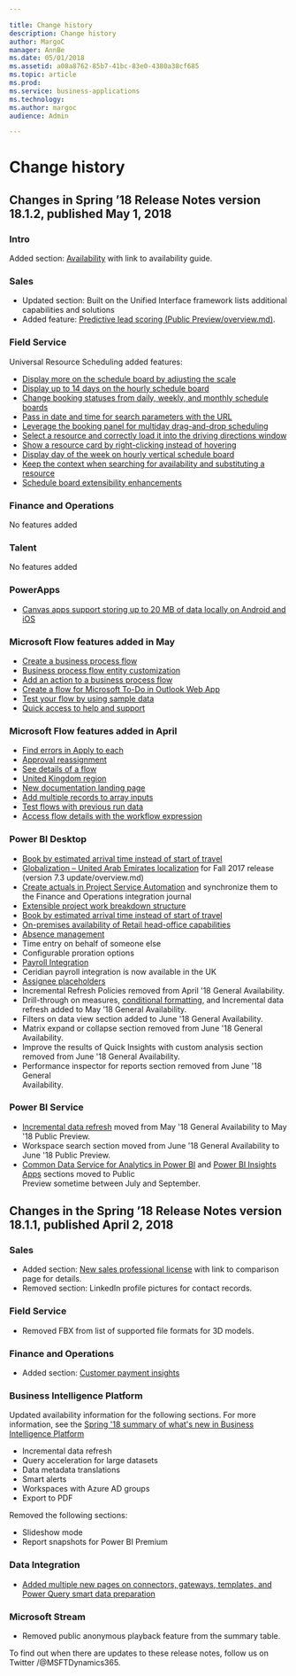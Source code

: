 ```yaml
---

title: Change history
description: Change history
author: MargoC
manager: AnnBe
ms.date: 05/01/2018
ms.assetid: a08a8762-85b7-41bc-83e0-4380a38cf685
ms.topic: article
ms.prod: 
ms.service: business-applications
ms.technology: 
ms.author: margoc
audience: Admin

---
```

#  Change history


## Changes in Spring ’18 Release Notes version 18.1.2, published May 1, 2018

				
### Intro                          

Added section: [Availability](../availability.md) with link to availability guide. 

### Sales
- Updated section: Built on the Unified Interface framework lists additional capabilities and solutions 
- Added feature: [Predictive lead scoring (Public Preview/overview.md)](dynamics365-sales/overview.md). 

### Field Service
Universal Resource Scheduling added features: 
- [Display more on the schedule board by adjusting the scale](dynamics365-field-service/overview.md)                                  
- [Display up to 14 days on the hourly schedule board](dynamics365-field-service/overview.md)
- [Change booking statuses from daily, weekly, and monthly schedule boards](dynamics365-field-service/overview.md)
- [Pass in date and time for search parameters with the URL](dynamics365-field-service/overview.md)
- [Leverage the booking panel for multiday drag-and-drop scheduling](dynamics365-field-service/overview.md)
- [Select a resource and correctly load it into the driving directions window](dynamics365-field-service/overview.md)
- [Show a resource card by right-clicking instead of hovering](dynamics365-field-service/overview.md)
- [Display day of the week on hourly vertical schedule board](dynamics365-field-service/overview.md)
- [Keep the context when searching for availability and substituting a resource](dynamics365-field-service/overview.md)
- [Schedule board extensibility enhancements](dynamics365-field-service/overview.md)

### Finance and Operations
No features added

### Talent
No features added

### PowerApps
- [Canvas apps support storing up to 20 MB of data locally on Android and iOS](powerapps/overview.md)

### Microsoft Flow features added in May
- [Create a business process flow](microsoft-flow/overview.md)
- [Business process flow entity customization](microsoft-flow/overview.md)
- [Add an action to a business process flow](microsoft-flow/overview.md)
- [Create a flow for Microsoft To-Do in Outlook Web App](microsoft-flow/overview.md)
- [Test your flow by using sample data](microsoft-flow/overview.md)
- [Quick access to help and support](microsoft-flow/overview.md)

### Microsoft Flow features added in April
- [Find errors in Apply to each](microsoft-flow/overview.md)
- [Approval reassignment](microsoft-flow/overview.md)
- [See details of a flow](microsoft-flow/overview.md)
- [United Kingdom region](microsoft-flow/overview.md)
- [New documentation landing page](microsoft-flow/overview.md)
- [Add multiple records to array inputs](microsoft-flow/overview.md)
- [Test flows with previous run data](microsoft-flow/overview.md)
- [Access flow details with the workflow expression](microsoft-flow/overview.md)

### Power BI Desktop
- [Book by estimated arrival time instead of start of travel](power-bi/overview.md)
- [Globalization – United Arab Emirates localization](dynamics365-finance-operations/index.md) for Fall 2017 release (version 7.3 update/overview.md)
-   [Create actuals in Project Service Automation](dynamics365-finance-operations/index.md) and synchronize them to the	Finance and Operations integration journal
-   [Extensible project work breakdown structure](dynamics365-finance-operations/index.md)	
-   [Book by estimated arrival time instead of start of  travel](power-bi/overview.md)				
-   [On-premises availability of Retail head-office capabilities](dynamics365-finance-operations/on-premises-deployment-updates.md)
-   [Absence management](dynamics365-talent/overview.md)
-   Time entry on behalf of someone else		
-   Configurable proration options	
-   [Payroll Integration](dynamics365-talent/payroll-integration-payroll-data-package.md)				
-   Ceridian payroll integration is now available in the UK
-   [Assignee placeholders](/dynamics365-talent/onboard/assignee-placeholders.md)							
-   Incremental Refresh Policies removed from April '18 General Availability.							
-   Drill-through on measures, [conditional formatting](power-bi/overview.md), and Incremental data refresh added to May ’18 General Availability.
-   Filters on data view section added to June '18 General Availability.						
-   Matrix expand or collapse section removed from June '18 General Availability.
-   Improve the results of Quick Insights with custom analysis section removed from June '18 General Availability.
-   Performance inspector for reports section removed from June '18 General				
    Availability.

### Power BI Service				
				
-   [Incremental data refresh](power-bi/overview.md) moved from May '18 General Availability to May '18 Public Preview.	
-   Workspace search section moved from June '18 General Availability to June '18 Public Preview.
-   [Common Data Service for Analytics in Power BI](common-data-service-analytics/index.md) and	
    [Power BI Insights Apps](power-bi/insights-apps/insights-apps.md) sections moved to Public				
    Preview sometime between July and September.				
				
## Changes in the Spring ’18 Release Notes version 18.1.1, published April 2, 2018				
				
### Sales
- Added section: [New sales professional license](dynamics365-sales/overview.md) with link to comparison page for details. 
- Removed section: LinkedIn profile pictures for contact records.

### Field Service
- Removed FBX from list of supported file formats for 3D models.

### Finance and Operations
- Added section: [Customer payment insights](dynamics365-finance-operations/index.md)                                                    
### Business Intelligence Platform
Updated availability information for the following sections. For more information, see the [Spring '18 summary of what's new in Business Intelligence Platform](release-overview.md) 

- Incremental data refresh
- Query acceleration for large datasets
- Data metadata translations
- Smart alerts
- Workspaces with Azure AD groups
- Export to PDF  

Removed the following sections: 
- Slideshow mode
- Report snapshots for Power BI Premium

### Data Integration
- [Added multiple new pages on connectors, gateways, templates, and Power Query smart data preparation](data-integration/overview.md)

### Microsoft Stream
- Removed public anonymous playback feature from the summary table.

To find out when there are updates to these release notes, follow us on Twitter	/@MSFTDynamics365.				
				
